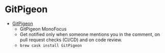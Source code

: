 # GitPigeon
- [GitPigeon](https://www.gitpigeon.com/)
  -  GitPigeon MonoFocus
  - Get notified only when someone mentions you in the comment, on pull request checks (CI/CD) and on code review.
  - `brew cask install GitPigeon`

